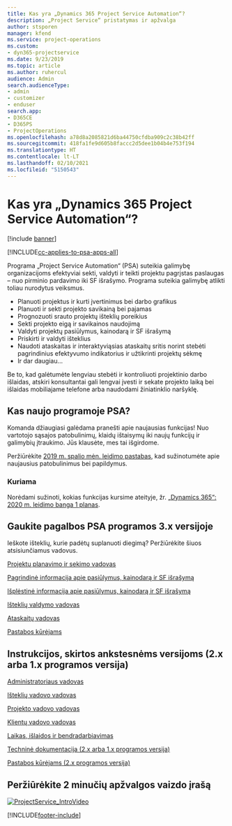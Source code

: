 ```yaml
---
title: Kas yra „Dynamics 365 Project Service Automation“?
description: „Project Service“ pristatymas ir apžvalga
author: stsporen
manager: kfend
ms.service: project-operations
ms.custom:
- dyn365-projectservice
ms.date: 9/23/2019
ms.topic: article
ms.author: ruhercul
audience: Admin
search.audienceType:
- admin
- customizer
- enduser
search.app:
- D365CE
- D365PS
- ProjectOperations
ms.openlocfilehash: a78d8a2085821d6ba44750cfdba909c2c38b42ff
ms.sourcegitcommit: 418fa1fe9d605b8faccc2d5dee1b04b4e753f194
ms.translationtype: HT
ms.contentlocale: lt-LT
ms.lasthandoff: 02/10/2021
ms.locfileid: "5150543"
---
```

# <a name="what-is-dynamics-365-project-service-automation"></a>Kas yra „Dynamics 365 Project Service Automation“?

[!include [banner](../includes/psa-now-project-operations.md)]

[!INCLUDE[cc-applies-to-psa-apps-all](../includes/cc-applies-to-psa-apps-all.md)]

Programa „Project Service Automation“ (PSA) suteikia galimybę organizacijoms efektyviai sekti, valdyti ir teikti projektu pagrįstas paslaugas – nuo pirminio pardavimo iki SF išrašymo. Programa suteikia galimybę atlikti toliau nurodytus veiksmus.

- Planuoti projektus ir kurti įvertinimus bei darbo grafikus
- Planuoti ir sekti projekto savikainą bei pajamas
- Prognozuoti srauto projektų išteklių poreikius
- Sekti projekto eigą ir savikainos naudojimą
- Valdyti projektų pasiūlymus, kainodarą ir SF išrašymą
- Priskirti ir valdyti išteklius
- Naudoti ataskaitas ir interaktyviąsias ataskaitų sritis norint stebėti pagrindinius efektyvumo indikatorius ir užtikrinti projektų sėkmę
- Ir dar daugiau...

Be to, kad galėtumėte lengviau stebėti ir kontroliuoti projektinio darbo išlaidas, atskiri konsultantai gali lengvai įvesti ir sekate projekto laiką bei išlaidas mobiliajame telefone arba naudodami žiniatinklio naršyklę.

## <a name="whats-new-in-psa"></a>Kas naujo programoje PSA?
Komanda džiaugiasi galėdama pranešti apie naujausias funkcijas! Nuo vartotojo sąsajos patobulinimų, klaidų ištaisymų iki naujų funkcijų ir galimybių įtraukimo. Jūs klausėte, mes tai išgirdome.

Peržiūrėkite [2019 m. spalio mėn. leidimo pastabas](https://docs.microsoft.com/dynamics365-release-plan/2019wave2/index), kad sužinotumėte apie naujausius patobulinimus bei papildymus.

### <a name="in-development"></a>Kuriama
Norėdami sužinoti, kokias funkcijas kursime ateityje, žr. [„Dynamics 365“: 2020 m. leidimo banga 1 planas](https://docs.microsoft.com/dynamics365-release-plan/2020wave1/index).

## <a name="get-help-with-psa-version-3x"></a>Gaukite pagalbos PSA programos 3.x versijoje
Ieškote išteklių, kurie padėtų suplanuoti diegimą? Peržiūrėkite šiuos atsisiunčiamus vadovus.

 [Projektų planavimo ir sekimo vadovas](../psa/implementation-guides/project-planning-tracking.md)

 [Pagrindinė informacija apie pasiūlymus, kainodarą ir SF išrašymą](../psa/implementation-guides/begin-quoting-pricing-billing.md)

 [Išplėstinė informacija apie pasiūlymus, kainodarą ir SF išrašymą](../psa/implementation-guides/adv-quoting-pricing-billing.md)

 [Išteklių valdymo vadovas](../psa/implementation-guides/resource-management-guide.md)

 [Ataskaitų vadovas](../psa/implementation-guides/reporting-guide.md)

 [Pastabos kūrėjams](../psa/developer-guides/overview-dev-notes-v3.x.md)

## <a name="guidance-for-earlier-versions-app-version-2x-or-1x"></a>Instrukcijos, skirtos ankstesnėms versijoms (2.x arba 1.x programos versija)
 [Administratoriaus vadovas](../psa/admin-guide.md)

 [Išteklių vadovo vadovas](../psa/resource-manager-guide.md)

 [Projekto vadovo vadovas](../psa/project-manager-guide.md)

 [Klientų vadovo vadovas](../psa/account-manager-guide.md)

 [Laikas, išlaidos ir bendradarbiavimas](../psa/time-expense-collaboration-guide.md)

 [Techninė dokumentacija (2.x arba 1.x programos versija)](../psa/white-papers.md)

 [Pastabos kūrėjams (2.x programos versija)](../psa/developer-guides/add-custom-qoi-forms-v2.x.md)

 ## <a name="watch-a-2-minute-overview-video"></a>Peržiūrėkite 2 minučių apžvalgos vaizdo įrašą
 <a name="heroArea"></a> [![ProjectService_IntroVideo](../psa/media/project-service-intro-video.png "ProjectService_IntroVideo")](https://go.microsoft.com/fwlink/p/?LinkId=799457)




[!INCLUDE[footer-include](../includes/footer-banner.md)]